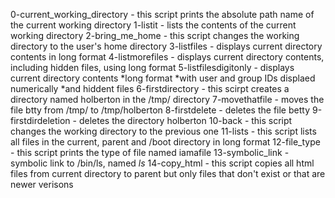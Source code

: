 0-current_working_directory - this script prints the absolute path name of the current working directory
1-listit - lists the contents of the current working directory
2-bring_me_home - this script changes the working directory to the user's home directory
3-listfiles - displays current directory contents in long format
4-listmorefiles - displays current directory contents, including hidden files, using long format
5-listfilesdigitonly - displays current directory contents
*long format
*with user and group IDs displaed numerically
*and hiddent files
6-firstdirectory - this scirpt creates a directory named holberton in the /tmp/ directory
7-movethatfile - moves the file btty from /tmp/ to /tmp/holberton
8-firstdelete - deletes the file betty
9-firstdirdeletion - deletes the directory holberton
10-back - this script changes the working directory to the previous one
11-lists - this script lists all files in the current, parent and /boot directory in long format
12-file_type - this script prints the type of file named iamafile
13-symbolic_link - symbolic link to /bin/ls, named _ls_
14-copy_html - this script copies all html files from current directory to parent but only files that don't exist or that are newer verisons